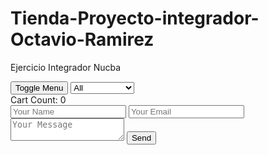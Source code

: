 # Tienda-Proyecto-integrador-Octavio-Ramirez
Ejercicio  Integrador Nucba
<!DOCTYPE html>
<html lang="en">

<head>
  <meta charset="UTF-8">
  <meta name="viewport" content="width=device-width, initial-scale=1.0">
  <title>Product Page</title>
  <style>
    /* Aquí puedes agregar tus estilos CSS */
    .product-item {
      margin-bottom: 20px;
    }

    .show {
      display: block;
    }

    .nav-links {
      display: none;
    }
  </style>
</head>

<body>
  <!-- Menú hamburguesa y navegación -->
  <button class="menu-toggle">Toggle Menu</button>
  <nav class="nav-links">
    <!-- Aquí pueden ir los enlaces de navegación -->
  </nav>

  <!-- Filtro de categoría -->
  <select id="category">
    <option value="all">All</option>
    <option value="smartphones">Smartphones</option>
    <option value="tablets">Tablets</option>
    <option value="laptops">Laptops</option>
  </select>

  <!-- Lista de productos -->
  <div id="productList"></div>

  <!-- Contador del carrito -->
  <div>Cart Count: <span id="cartCount">0</span></div>

  <!-- Formulario de contacto -->
  <form id="contactForm">
    <input type="text" id="name" placeholder="Your Name" required>
    <input type="email" id="email" placeholder="Your Email" required>
    <textarea id="message" placeholder="Your Message" required></textarea>
    <button type="submit">Send</button>
  </form>
  <div id="contactMessage"></div>

  <script>
    document.addEventListener("DOMContentLoaded", function () {
      // Datos de productos
      const products = [
        { id: 1, name: "iPhone 13", price: 999, category: "smartphones" },
        { id: 2, name: "iPad Air", price: 599, category: "tablets" },
        { id: 3, name: "MacBook Pro", price: 1299, category: "laptops" },
      ];

      // Función para renderizar productos
      function renderProducts(category = "all") {
        const productList = document.getElementById("productList");
        productList.innerHTML = "";
        products.filter(product => category === "all" || product.category === category)
          .forEach(product => {
            productList.insertAdjacentHTML("beforeend", `
                                <div class="product-item">
                                    <h3>${product.name}</h3>
                                    <p>Price: $${product.price}</p>
                                    <button class="add-to-cart" data-id="${product.id}">Add to Cart</button>
                                </div>
                            `);
          });
      }

      // Función para agregar producto al carrito
      function addToCart(productId) {
        const cart = JSON.parse(localStorage.getItem("cart")) || [];
        cart.push(productId);
        localStorage.setItem("cart", JSON.stringify(cart));
        updateCartCount();
      }

      // Función para actualizar el contador del carrito
      function updateCartCount() {
        const cartCount = document.getElementById("cartCount");
        cartCount.textContent = JSON.parse(localStorage.getItem("cart") || "[]").length;
      }

      // Función para manejar el clic en el botón "Add to Cart"
      document.addEventListener("click", function (event) {
        if (event.target.classList.contains("add-to-cart")) {
          const productId = parseInt(event.target.dataset.id);
          addToCart(productId);
        }
      });

      // Función para mostrar/ocultar el menú hamburguesa en resoluciones móviles
      document.querySelector(".menu-toggle").addEventListener("click", function () {
        document.querySelector(".nav-links").classList.toggle("show");
      });

      // Función para manejar el cambio de categoría en el filtro de productos
      document.getElementById("category").addEventListener("change", function (event) {
        const category = event.target.value;
        renderProducts(category);
      });

      // Renderizar productos al cargar la página
      renderProducts();
      updateCartCount();

      // Función para validar el formulario de contacto
      function validateContactForm(event) {
        event.preventDefault(); // Evitar que se envíe el formulario automáticamente

        const nameInput = document.getElementById("name");
        const emailInput = document.getElementById("email");
        const messageInput = document.getElementById("message");
        const contactMessage = document.getElementById("contactMessage");

        if (!nameInput.value.trim() || !emailInput.value.trim() || !messageInput.value.trim()) {
          contactMessage.textContent = "Please fill in all fields.";
          contactMessage.style.color = "red";
          return false;
        }

        contactMessage.textContent = "Message sent successfully!";
        contactMessage.style.color = "green";
        return true;
      }

      // Escuchar el evento 'submit' del formulario de contacto
      document.getElementById("contactForm").addEventListener("submit", validateContactForm);
    });
  </script>
</body>

</html>
